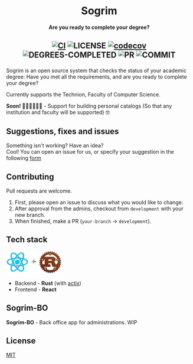 <div align="center">
  <h1>Sogrim</h1>
  <p>
    <strong>Are you ready to complete your degree?</strong>
  </p>
  <h2>

[![CI](https://github.com/sogrim/technion-sogrim/actions/workflows/on_pr_server_ci.yml/badge.svg)](https://github.com/sogrim/technion-sogrim/actions/workflows/on_pr_server_ci.yml) 
![LICENSE](https://img.shields.io/github/license/sogrim/technion-sogrim?logo=data%3Aimage%2Fpng%3Bbase64%2CiVBORw0KGgoAAAANSUhEUgAAABAAAAAQCAYAAAAf8%2F9hAAAAAXNSR0IArs4c6QAAAc1JREFUOE99kz9IVWEYxn9Pg%2F2RoqEhaDHBuBDB3Up0KBchIjNoCIQIArNsqSUEEfoDTg6lVFNDSOGSWA0RRYNgbQ2WYmBD5FIhSH%2BUoCfey3svl5P1weGc873P%2BX3P973PEf8ZtnujLOnOv2SKgu2dwJaCaAfwMOe6gS919VVJSxW47YA8AwLSBMyncBvQks%2FvgZV8LqWmVdKvioN0cRIYBI5IWrS9CXgUBoGjklZtNwOPgauS7lcc5Mf7gafJ%2BiRpb85fzjMYzve3wK7UdUp6XQWMAJuBct57JM3argFs7wPuAT%2BBN8APSZeqZ7AInAGupcUGSUMFwBVgLbYIDAB3geYAtAPXgWhZTJ4CpiSVCoB3wPHUnAaitQMBuAnMAS%2BiKKnVdljsydViy0%2FCvqSy7RkgAB1AKQAfgVfAb%2BAgMAm0AQ8KuYguTQPHgJfABuBAACaAEwVxtO4wEIcbB30xXdTanvqJAGwFbgGxQlCXgQvAt3QT2khi6G4A29PtOHCuPkgR3bg%2BSFqzfTbBAeiTdNv2RmA38FnS11qQ1vtRbJ8HRrPWL2lsPV1xT9VYN2aMD%2BVHz4EuSd%2BLkL8Atvdk0iKZ9SMSWJa0UD%2F5B4eXrma6IfvuAAAAAElFTkSuQmCC&logoColor=red)
[![codecov](https://codecov.io/gh/sogrim/technion-sogrim/branch/master/graph/badge.svg)](https://codecov.io/gh/sogrim/technion-sogrim)
![DEGREES-COMPLETED](https://img.shields.io/endpoint?logo=RunKit&style=flat&url=https%3A%2F%2Fdegrees-completed-ipj5f2ictn0h.runkit.sh%2F)
![PR](https://img.shields.io/github/issues-pr-closed/sogrim/technion-sogrim?color=%23a94ee6&logo=github)
![COMMIT](https://img.shields.io/github/commit-activity/m/sogrim/technion-sogrim?logo=github) 
  </h2>

</p>
</div>

Sogrim is an open source system that checks the status of your academic degree: Have you met all the requirements, and are you ready to complete your degree?


Currently supports the Technion, Faculty of Computer Science.

**Soon! 💃🏼💃🏼💃🏼**  - Support for building personal catalogs (So that any institution and faculty will be supported) 🤓


## Suggestions, fixes and issues
Something isn't working?
Have an idea?   
Cool!
You can open an issue for us, or specify your suggestion in the following [form](https://docs.google.com/forms/d/e/1FAIpQLSe7GbkAkIdTgJ3QkGmJMHhkIpjWz_I0ZX608FlxVLeT0cyJJQ/viewform) 

## Contributing
Pull requests are welcome. 
1. First, please open an issue to discuss what you would like to change.
2. After approval from the admins, checkout from `development` with your new branch.
3. When finished, make a PR (`your-branch` -> `development`).


## Tech stack
![react&rust=love](/packages/docs/rrlove.png)
* Backend - **Rust** (with [actix](https://actix.rs/))
* Frontend - **React**

## Sogrim-BO
**Sogrim-BO** - Back office app for administrations. WIP

## License
[MIT](https://choosealicense.com/licenses/mit/)
